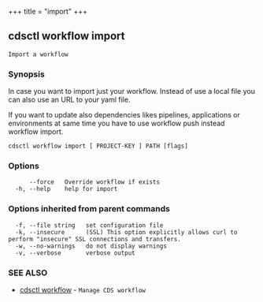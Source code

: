 +++
title = "import"
+++
## cdsctl workflow import

`Import a workflow`

### Synopsis


In case you want to import just your workflow. Instead of use a local file you can also use an URL to your yaml file.

If you want to update also dependencies likes pipelines, applications or environments at same time you have to use workflow push instead workflow import.

	

```
cdsctl workflow import [ PROJECT-KEY ] PATH [flags]
```

### Options

```
      --force   Override workflow if exists
  -h, --help    help for import
```

### Options inherited from parent commands

```
  -f, --file string   set configuration file
  -k, --insecure      (SSL) This option explicitly allows curl to perform "insecure" SSL connections and transfers.
  -w, --no-warnings   do not display warnings
  -v, --verbose       verbose output
```

### SEE ALSO

* [cdsctl workflow](/manual/components/cdsctl/workflow/)	 - `Manage CDS workflow`

